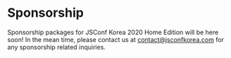 # Sponsorship

Sponsorship packages for JSConf Korea 2020 Home Edition will be here soon! In the mean time, please contact us at [contact@jsconfkorea.com](mailto:contact@jsconfkorea.com) for any sponsorship related inquiries.
